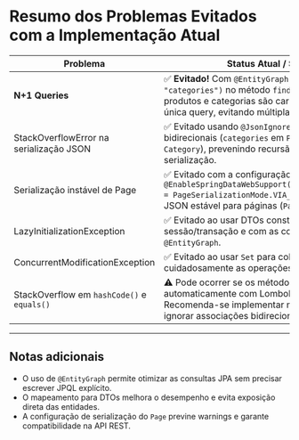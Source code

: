 # Resumo dos Problemas Evitados com a Implementação Atual

| Problema                              | Status Atual / Solução                                                                                         |
|-------------------------------------|---------------------------------------------------------------------------------------------------------------|
| **N+1 Queries**                     | ✅ **Evitado!** Com `@EntityGraph(attributePaths = "categories")` no método `findAll(Pageable)`, produtos e categorias são carregados juntos numa única query, evitando múltiplas consultas extras. |
| StackOverflowError na serialização JSON | ✅ Evitado usando `@JsonIgnore` nas coleções bidirecionais (`categories` em `Product` e `products` em `Category`), prevenindo recursão infinita na serialização. |
| Serialização instável de Page        | ✅ Evitado com a configuração `@EnableSpringDataWebSupport(pageSerializationMode = PageSerializationMode.VIA_DTO)`, garantindo um JSON estável para páginas (`Page<T>`). |
| LazyInitializationException          | ✅ Evitado ao usar DTOs construídos dentro da sessão/transação e com as coleções carregadas via `@EntityGraph`. |
| ConcurrentModificationException      | ✅ Evitado ao usar `Set` para coleções e manipular cuidadosamente as operações sobre elas.                      |
| StackOverflow em `hashCode()` e `equals()` | ⚠️ Pode ocorrer se os métodos forem gerados automaticamente com Lombok incluindo coleções. Recomenda-se implementar manualmente para ignorar associações bidirecionais e evitar recursão. |

---

## Notas adicionais

- O uso de `@EntityGraph` permite otimizar as consultas JPA sem precisar escrever JPQL explícito.
- O mapeamento para DTOs melhora o desempenho e evita exposição direta das entidades.
- A configuração de serialização do `Page` previne warnings e garante compatibilidade na API REST.


